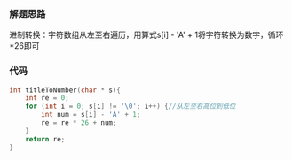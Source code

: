### 解题思路
进制转换：字符数组从左至右遍历，用算式s[i] - 'A' + 1将字符转换为数字，循环*26即可

### 代码

```c
int titleToNumber(char * s){
    int re = 0;
    for (int i = 0; s[i] != '\0'; i++) {//从左至右高位到低位
        int num = s[i] - 'A' + 1;
        re = re * 26 + num;
    }
    return re;
}



```